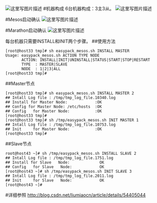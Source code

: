 
![这里写图片描述](http://img.blog.csdn.net/20170113065226244?watermark/2/text/aHR0cDovL2Jsb2cuY3Nkbi5uZXQvbGl1bWlhb2Nu/font/5a6L5L2T/fontsize/400/fill/I0JBQkFCMA==/dissolve/70/gravity/SouthEast)
#机器构成
6台机器构成：3主3从。
![这里写图片描述](http://img.blog.csdn.net/20170114085344238?watermark/2/text/aHR0cDovL2Jsb2cuY3Nkbi5uZXQvbGl1bWlhb2Nu/font/5a6L5L2T/fontsize/400/fill/I0JBQkFCMA==/dissolve/70/gravity/SouthEast)

#Mesos启动确认
![这里写图片描述](http://img.blog.csdn.net/20170113081010310?watermark/2/text/aHR0cDovL2Jsb2cuY3Nkbi5uZXQvbGl1bWlhb2Nu/font/5a6L5L2T/fontsize/400/fill/I0JBQkFCMA==/dissolve/70/gravity/SouthEast)

#Marathon启动确认
![这里写图片描述](http://img.blog.csdn.net/20170113081443406?watermark/2/text/aHR0cDovL2Jsb2cuY3Nkbi5uZXQvbGl1bWlhb2Nu/font/5a6L5L2T/fontsize/400/fill/I0JBQkFCMA==/dissolve/70/gravity/SouthEast)



每台机器只需要INSTALL和INIT两个步骤。
##使用方法
```
[root@host33 tmp]# sh easypack_mesos.sh INSTALL MASTER
Usage: easypack_mesos.sh ACTION TYPE NODE
       ACTION: INSTALL|INIT|UNINSTALL|STATUS|START|STOP|RESTART
       TYPE  : MASTER|SLAVE
       NODE  : 1|2|3|ALL
[root@host33 tmp]#      
```
##Master节点
```
[root@host33 tmp]# sh easypack_mesos.sh INSTALL MASTER 2
## Intall Log file : /tmp/tmp_log_file.10340.log
## Install for Master Node:            :OK
## Config for Master Node: /etc/hosts  :OK
## Config   for Master Node:           :OK
[root@host33 tmp]#
[root@host33 tmp]# sh /tmp/easypack_mesos.sh INIT MASTER 1
## Intall Log file : /tmp/tmp_log_file.10753.log
## Init     for Master Node:           :OK
[root@host33 tmp]# 
```

##Slave节点
```
root@host43 ~]# sh /tmp/easypack_mesos.sh INSTALL SLAVE 2
## Intall Log file : /tmp/tmp_log_file.1751.log
## Install for Slave   Node:             OK
## Config   for Slave   Node:            OK
[root@host43 ~]# sh /tmp/easypack_mesos.sh INIT SLAVE 3
## Intall Log file : /tmp/tmp_log_file.2011.log
## Init     for Slave   Node:            OK
[root@host43 ~]#
```
#详细参照
http://blog.csdn.net/liumiaocn/article/details/54405044
